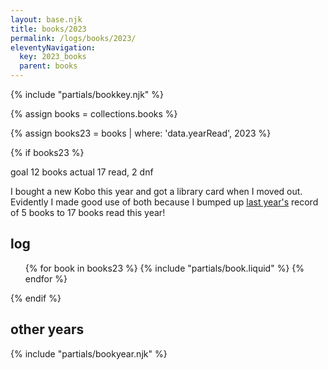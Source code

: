 ```yaml
---
layout: base.njk
title: books/2023
permalink: /logs/books/2023/
eleventyNavigation:
  key: 2023_books
  parent: books
---
```


{% include "partials/bookkey.njk" %}

<p></p>

{% assign books = collections.books %}

{% assign books23 = books | where: 'data.yearRead', 2023 %}

{% if books23 %}

<div class="grid two-col-flex">
<div class="grid">
<span class="label">goal</span> <span>12 books</span>
<span class="label">actual</span> <span>17 read, 2 dnf</span>
</div>
</div>

<p></p>

<p>I bought a new Kobo this year and got a library card when I moved out. Evidently I made good use of both because I
  bumped up <a href="/logs/books/2022/">last year's</a> record of 5 books to 17 books read this year!</p>

## log

<ul class="log booklist">
  {% for book in books23 %}
  {% include "partials/book.liquid" %}
  {% endfor %}
</ul>
{% endif %}

## other years

{% include "partials/bookyear.njk" %}